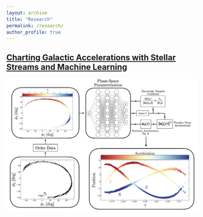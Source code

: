 ```yaml
---
layout: archive
title: "Research"
permalink: /research/
author_profile: true
---
```


## [Charting Galactic Accelerations with Stellar Streams and Machine Learning](https://jnibauer.github.io//publication//charting_acc_streams)


<img src="../images/foo-bar-identity-th.jpg" alt="drawing" width="800"/>
